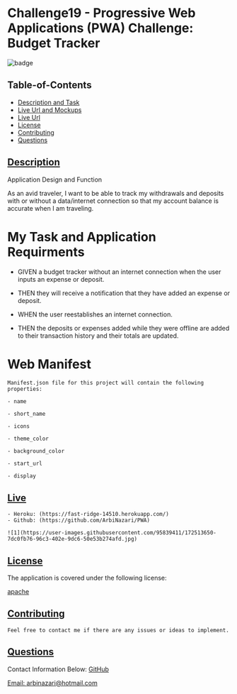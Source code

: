 
# Challenge19 - Progressive Web Applications (PWA) Challenge: Budget Tracker 
![badge](https://img.shields.io/badge/license-apache-blue)


  ## Table-of-Contents
  * [Description and Task](#description)
  * [Live Url and Mockups](#live)   
  * [Live Url](#live)   
  * [License](#license)   
  * [Contributing](#contributing)
  * [Questions](#questions)


 ## [Description](#table-of-contents)
 
Application Design and Function

As an avid traveler, I want to be able to track my withdrawals and deposits with 
or without a data/internet connection so that my account balance is 
accurate when I am traveling.


 # My Task and Application Requirments

 - GIVEN a budget tracker without an internet connection when the user inputs 
   an expense or deposit.

 - THEN they will receive a notification that they have added an expense or deposit.

 - WHEN the user reestablishes an internet connection.

 - THEN the deposits or expenses added while they were offline are added to their 
   transaction history and their totals are updated.

  # Web Manifest
    
    Manifest.json file for this project will contain the following properties:

    - name

    - short_name

    - icons

    - theme_color

    - background_color

    - start_url

    - display

  ## [Live](#table-of-contents)

    - Heroku: (https://fast-ridge-14510.herokuapp.com/)
    - Github: (https://github.com/ArbiNazari/PWA)
    
    ![1](https://user-images.githubusercontent.com/95839411/172513650-7dc0fb76-96c3-402e-9dc6-50e53b274afd.jpg)


  ## [License](#table-of-contents)
  The application is covered under the following license:
  
  [apache](https://choosealicense.com/licenses/apache)
    
    
  ## [Contributing](#table-of-contents)
  
    Feel free to contact me if there are any issues or ideas to implement.
    
  ## [Questions](#table-of-contents)
  Contact Information Below:
  [GitHub](https://github.com/arbinazari)


  [Email: arbinazari@hotmail.com](mailto:arbinazari@hotmail.com)


